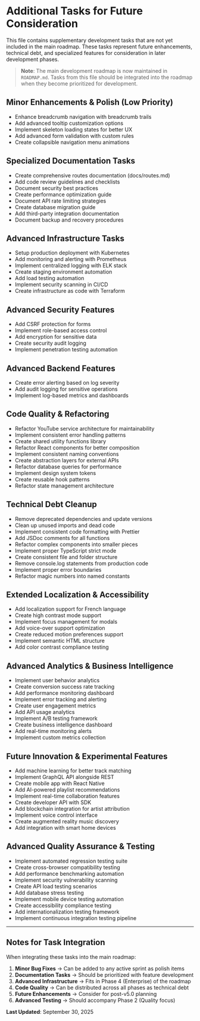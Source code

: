 # Additional Tasks for Future Consideration

This file contains supplementary development tasks that are not yet included in the main roadmap. These tasks represent future enhancements, technical debt, and specialized features for consideration in later development phases.

> **Note**: The main development roadmap is now maintained in `ROADMAP.md`. Tasks from this file should be integrated into the roadmap when they become prioritized for development.

## Minor Enhancements & Polish (Low Priority)
- Enhance breadcrumb navigation with breadcrumb trails
- Add advanced tooltip customization options
- Implement skeleton loading states for better UX
- Add advanced form validation with custom rules
- Create collapsible navigation menu animations

## Specialized Documentation Tasks
- Create comprehensive routes documentation (docs/routes.md)
- Add code review guidelines and checklists
- Document security best practices
- Create performance optimization guide
- Document API rate limiting strategies
- Create database migration guide
- Add third-party integration documentation
- Document backup and recovery procedures

## Advanced Infrastructure Tasks
- Setup production deployment with Kubernetes
- Add monitoring and alerting with Prometheus
- Implement centralized logging with ELK stack
- Create staging environment automation
- Add load testing automation
- Implement security scanning in CI/CD
- Create infrastructure as code with Terraform

## Advanced Security Features
- Add CSRF protection for forms
- Implement role-based access control
- Add encryption for sensitive data
- Create security audit logging
- Implement penetration testing automation

## Advanced Backend Features
- Create error alerting based on log severity
- Add audit logging for sensitive operations
- Implement log-based metrics and dashboards

## Code Quality & Refactoring
- Refactor YouTube service architecture for maintainability
- Implement consistent error handling patterns
- Create shared utility functions library
- Refactor React components for better composition
- Implement consistent naming conventions
- Create abstraction layers for external APIs
- Refactor database queries for performance
- Implement design system tokens
- Create reusable hook patterns
- Refactor state management architecture

## Technical Debt Cleanup
- Remove deprecated dependencies and update versions
- Clean up unused imports and dead code
- Implement consistent code formatting with Prettier
- Add JSDoc comments for all functions
- Refactor complex components into smaller pieces
- Implement proper TypeScript strict mode
- Create consistent file and folder structure
- Remove console.log statements from production code
- Implement proper error boundaries
- Refactor magic numbers into named constants

## Extended Localization & Accessibility
- Add localization support for French language
- Create high contrast mode support
- Implement focus management for modals
- Add voice-over support optimization
- Create reduced motion preferences support
- Implement semantic HTML structure
- Add color contrast compliance testing

## Advanced Analytics & Business Intelligence
- Implement user behavior analytics
- Create conversion success rate tracking
- Add performance monitoring dashboard
- Implement error tracking and alerting
- Create user engagement metrics
- Add API usage analytics
- Implement A/B testing framework
- Create business intelligence dashboard
- Add real-time monitoring alerts
- Implement custom metrics collection

## Future Innovation & Experimental Features
- Add machine learning for better track matching
- Implement GraphQL API alongside REST
- Create mobile app with React Native
- Add AI-powered playlist recommendations
- Implement real-time collaboration features
- Create developer API with SDK
- Add blockchain integration for artist attribution
- Implement voice control interface
- Create augmented reality music discovery
- Add integration with smart home devices

## Advanced Quality Assurance & Testing
- Implement automated regression testing suite
- Create cross-browser compatibility testing
- Add performance benchmarking automation
- Implement security vulnerability scanning
- Create API load testing scenarios
- Add database stress testing
- Implement mobile device testing automation
- Create accessibility compliance testing
- Add internationalization testing framework
- Implement continuous integration testing pipeline

---

## Notes for Task Integration

When integrating these tasks into the main roadmap:

1. **Minor Bug Fixes** → Can be added to any active sprint as polish items
2. **Documentation Tasks** → Should be prioritized with feature development
3. **Advanced Infrastructure** → Fits in Phase 4 (Enterprise) of the roadmap
4. **Code Quality** → Can be distributed across all phases as technical debt
5. **Future Enhancements** → Consider for post-v5.0 planning
6. **Advanced Testing** → Should accompany Phase 2 (Quality focus)

**Last Updated**: September 30, 2025